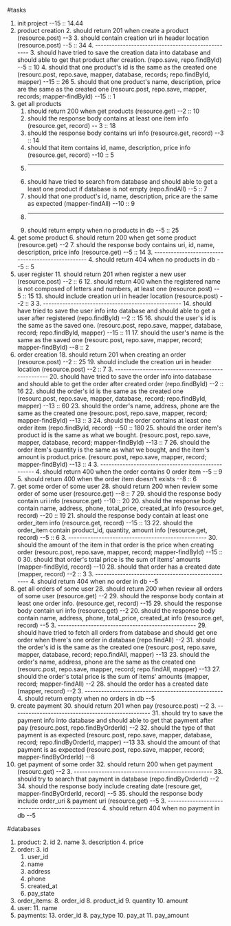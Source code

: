 #tasks
1. init project --15 :: 14.44
2. product creation
	2. should return 201 when create a product  (resource.post)  --3
	3. should contain creation uri in header location (resource.post) --5  :: 34
	4. --------------------------------------------------
	3. should have tried to save the creation data into database and should able to get that product after creation. (repo.save, repo.findById) --5 :: 10
	4. should that one product's id is the same as the created one (resourc.post, repo.save, mapper, database, records; repo.findById, mapper) --15 :: 26
	5. should that one product's name, description, price are the same as the created one (resourc.post, repo.save, mapper, records; mapper-findById) --15 :: 1
6. get all products
	1. should return 200 when get products (resource.get) --2 :: 10
	2. should the response body contains at least  one item info (resource.get, record) -- 3 :: 18
	2. should the response body contains uri info (resource.get, record) --3 :: 14
	3. should that item contains id, name, description, price info (resource.get, record) --10 :: 5
	3. --------------------------------------------------
	2. should have tried to search from database and should able to get a least one product if database is not empty (repo.findAll) --5 :: 7
	3. should that one product's id, name, description, price are the same as expected (mapper-findAll) --10 :: 9
	3. --------------------------------------------------
	4. should return empty when no products in db --5 :: 25
6. get some product
	6. should return 200 when get some product (resource.get) --2
	7. should the response body contains uri, id, name, description, price info (resource.get) --5 :: 14
	3. --------------------------------------------------
	4. should return 404 when no products in db --5 :: 5
11. user register
	11. should return 201 when register a new user (resource.post) --2 :: 6
	12. should return 400 when the registered name is not composed of letters and numbers, at least one (resource.post) -- 5 :: 15
	13. should include creation uri in header location (resource.post) --2 :: 3
	3. --------------------------------------------------
	14. should have tried to save the user info into database and should able to get a user after registered (repo.findById) --2 :: 15
	16. should the user's id is the same as the saved one. (resourc.post, repo.save, mapper, database, record; repo.findById, mapper) --15 :: 11
	17. should the user's name is the same as the saved one (resourc.post, repo.save, mapper, record; mapper-findById) --8 :: 2
18. order creation
	18. should return 201 when creating an order (resource.post) --2 :: 25
	19. should include the creation uri in header location (resource.post) --2 :: 7 
	3. --------------------------------------------------
	20. should have tried to save the order info into database and should able to get the order after created order (repo.findById) --2 :: 16
	22. should the order's id is the same as the created one (resourc.post, repo.save, mapper, database, record; repo.findById, mapper) --13 :: 60
	23. should the order's name, address, phone are the same as the created one (resourc.post, repo.save, mapper, record; mapper-findById) --13 :: 3
	24. should the order contains at least one order item (repo.findById, record)  --50 :: 180
	25. should the order item's product id is the same as what we bought. (resourc.post, repo.save, mapper, database, record; mapper-findById) --13 :: 7
	26. should the order item's quantity is the same as what we bought, and the item's amount is product.price. (resourc.post, repo.save, mapper, record; mapper-findById) --13 :: 4
	3. --------------------------------------------------
	4. should return 400 when the order contains 0 order item --5 :: 9
	5. should return 400 when the order item doesn't exists --8 :: 6
27. get some order of some user
	28. should return 200 when review some order of some user (resource.get) --8 :: 7
	29. should the response body contain uri info (resource.get) --10 :: 20
 	20. should the response body contain name, address, phone, total\_price, created\_at info (resource.get, record) --20 :: 19
 	21. should the response body contain at least one order_item info (resource.get, record) --15 :: 13
 	22. should the order\_item contain product_id, quantity, amount info (resource.get, record) --5 :: 6
	3. --------------------------------------------------
	30. should the amount of the item in that order is the price when creating order (resourc.post, repo.save, mapper, record; mapper-findById) --15 :: 0
	30. should that order's total price is the sum of items' amounts (mapper-findById, record) --10
	28. should that order has a created date (mapper, record) --2 :: 3
	3. --------------------------------------------------
	4. should return 404 when no order in db --5
27. get all orders of some user
	28. should return 200 when review all orders of some user (resource.get) --2
	29. should the response body contain at least one order info. (resource.get, record)  --15
	29. should the response body contain uri info (resource.get) --2
 	20. should the response body contain name, address, phone, total_price, created_at info (resource.get, record) --5
	3. --------------------------------------------------
	29. should have tried to fetch all orders from database and should get one order when there's one order in database (repo.findAll) --2
	31. should the order's id is the same as the created one (resourc.post, repo.save, mapper, database, record; repo.findAll, mapper) --13
	23. should the order's name, address, phone are the same as the created one (resourc.post, repo.save, mapper, record; repo.findAll, mapper) --13
	27. should the order's total price is the sum of items' amounts (mapper, record; mapper-findAll) --2
	28. should the order has a created date (mapper, record) --2
	3. --------------------------------------------------
	4. should return empty when no orders in db --5
29. create payment
	30. should return 201 when pay (resource.post) --2
	3. --------------------------------------------------
	31. should try to save the payment info into database and should able to get that payment after pay (resourc.post, repo.findByOrderId) --2
	32. should the type of that payment is as expected (resourc.post, repo.save, mapper, database, record; repo.findByOrderId, mapper) --13
	33. should the amount of that payment is as expected (resourc.post, repo.save, mapper, record; mapper-findByOrderId) --8
34. get payment of some order
	32. should return 200 when get payment (resourc.get) --2
	3. --------------------------------------------------
	33. should try to search that payment in database (repo.findByOrderId) --2
	34. should the response body include creating date (resoure.get, mapper-findByOrderId, record) --5
	35. should the response body include order_uri & payment uri (resource.get) --5
	3. --------------------------------------------------
	4. should return 404 when no payment in db --5

#databases
1. product: 
	2. id
	2. name
	3. description
	4. price
2. order:
	3. 	id
	1. user_id
	3. name
	4. address
	5. phone
	7. created_at
	9. pay_state
7. order_items:
	8. order_id
	8. product_id
	9. quantity
	10. amount
10. user:
	11. name
12. payments:
	13. order_id
	8. pay_type
	10. pay_at
	11. pay_amount

	



